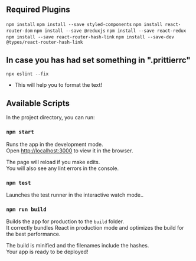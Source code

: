 ## Required Plugins

`npm install`
`npm install --save styled-components`
`npm install react-router-dom`
`npm install --save @reduxjs`
`npm install --save react-redux`
`npm install --save react-router-hash-link`
`npm install --save-dev @types/react-router-hash-link   `

## In case you has had set something in ".prittierrc"

`npx eslint --fix`

* This will help you to format the text!

## Available Scripts

In the project directory, you can run:

### `npm start`

Runs the app in the development mode.\
Open [http://localhost:3000](http://localhost:3000) to view it in the browser.

The page will reload if you make edits.\
You will also see any lint errors in the console.

### `npm test`

Launches the test runner in the interactive watch mode..

### `npm run build`

Builds the app for production to the `build` folder.\
It correctly bundles React in production mode and optimizes the build for the best performance.

The build is minified and the filenames include the hashes.\
Your app is ready to be deployed!
